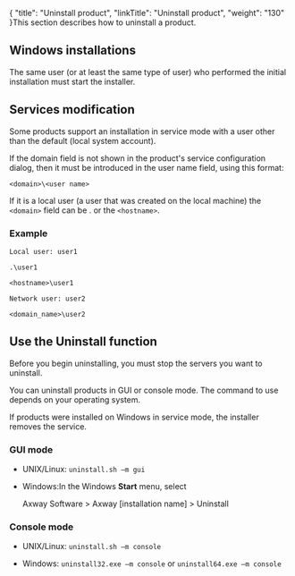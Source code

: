 {
    "title": "Uninstall product",
    "linkTitle": "Uninstall product",
    "weight": "130"
}This section describes how to uninstall a product.

## Windows installations

The same user (or at least the same type of user) who performed the initial installation must start the installer.

## Services modification

Some products support an installation in service mode with a user other than the default (local system account).

If the domain field is not shown in the product's service configuration dialog, then it must be introduced in the user name field, using this format:

`<domain>\<user name>`

If it is a local user (a user that was created on the local machine) the `<domain>` field can be . or the `<hostname>`.

### Example

`Local user: user1`

`.\user1`

`<hostname>\user1`

`Network user: user2`

`<domain_name>\user2`

## Use the Uninstall function

Before you begin uninstalling, you must stop the servers you want to uninstall.

You can uninstall products in GUI or console mode. The command to use depends on your operating system.

If products were installed on Windows in service mode, the installer removes the service.

### GUI mode

-   UNIX/Linux: `uninstall.sh –m gui`
-   Windows:In the Windows **Start** menu, select  
    Axway Software > Axway \[installation name\] > Uninstall

### Console mode

-   UNIX/Linux: `uninstall.sh –m console`
-   Windows: `uninstall32.exe –m console` or `uninstall64.exe –m console`
